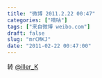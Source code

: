 ```yaml
---
title: "微博 2011.2.22 00:47"
categories: ["嘀咕"]
tags: ["来自微博 weibo.com"]
draft: false
slug: "mrCMKJ"
date: "2011-02-22 00:47:00"
---
```


<p>转&nbsp;<a rel=\\"nofollow external\\" href=\\"O网页链接\\" target=\\"_blank\\">@iller_K</a&amp...O网页链接 ​​​​</p>
